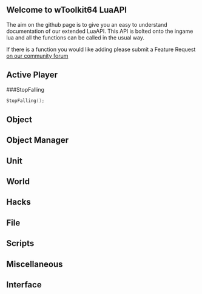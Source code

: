 ## Welcome to wToolkit64 LuaAPI
The aim on the github page is to give you an easy to understand documentation of our extended LuaAPI. This API is bolted onto the ingame lua and all the functions can be called in the usual way.

If there is a function you would like adding please submit a Feature Request [on our community forum](https://gamehacking.tools/community/forum/9-requests/)


## Active Player
###StopFalling
```lua
StopFalling();
```

## Object 

## Object Manager

## Unit 

## World 

## Hacks 

## File 

## Scripts 

## Miscellaneous 

## Interface
